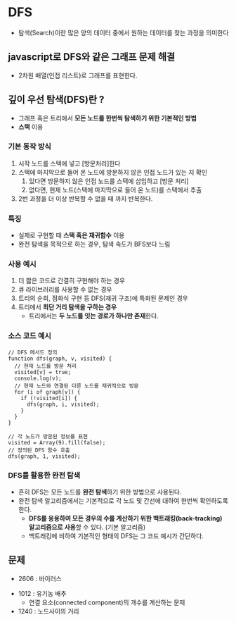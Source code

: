 # DFS

- 탐색(Search)이란 많은 양의 데이터 중에서 원하는 데이터를 찾는 과정을 의미한다

## javascript로 DFS와 같은 그래프 문제 해결

- 2차원 배열(인접 리스트)로 그래프를 표현한다.

## 깊이 우선 탐색(DFS)란 ?

- 그래프 혹은 트리에서 **모든 노드를 한번씩 탐색하기 위한 기본적인 방법**
- **스택** 이용

### 기본 동작 방식

1. 시작 노드를 스택에 넣고 [방문처리]한다
2. 스택에 마지막으로 들어 온 노드에 방문하지 않은 인접 노드가 있는 지 확인
   1. 있다면 방문하지 않은 인접 노드를 스택에 삽입하고 [방문 처리]
   2. 없다면, 현재 노드(스택에 마지막으로 들어 온 노드)를 스택에서 추출
3. 2번 과정을 더 이상 반복할 수 없을 때 까지 반복한다.

### 특징

- 실제로 구현할 때 **스택 혹은 재귀함수** 이용
- 완전 탐색을 목적으로 하는 경우, 탐색 속도가 BFS보다 느림

### 사용 예시

1. 더 짧은 코드로 간결히 구현해야 하는 경우
2. 큐 라이브러리를 사용할 수 없는 경우
3. 트리의 순회, 점화식 구현 등 DFS(재귀 구조)에 특화된 문제인 경우
4. 트리에서 **최단 거리 탐색을 구하는 경우**
   - 트리에서는 **두 노드를 잇는 경로가 하나만 존재**한다.

### 소스 코드 예시

```
// DFS 메서드 정의
function dfs(graph, v, visited) {
  // 현재 노드를 방문 처리
  visited[v] = true;
  console.log(v);
  // 현재 노드와 연결된 다른 노드를 재귀적으로 방문
  for (i of graph[v]) {
    if (!visited[i]) {
      dfs(graph, i, visited);
    }
  }
}

// 각 노드가 방문된 정보를 표현
visited = Array(9).fill(false);
// 정의된 DFS 함수 호출
dfs(graph, 1, visited);

```

### DFS를 활용한 완전 탐색

- 흔히 DFS는 모든 노드를 **완전 탐색**하기 위한 방법으로 사용된다.
- 완전 탐색 알고리즘에서는 기본적으로 각 노드 및 간선에 대하여 한번씩 확인하도록 한다.
  - **DFS를 응용하여 모든 경우의 수를 계산하기 위한 백트래킹(back-tracking) 알고리즘으로 사용**할 수 있다. (기본 알고리즘)
  * 백트래킹에 비하여 기본적인 형태의 DFS는 그 코드 예시가 간단하다.

## 문제

- 2606 : 바이러스

* 1012 : 유기농 배추
  - 연결 요소(connected component)의 개수를 계산하는 문제
* 1240 : 노드사이의 거리
